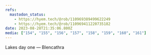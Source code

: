 ```yaml
---
refs:
  mastodon_status:
    - https://hyem.tech/@rob/110969389499622249
    - https://hyem.tech/@rob/110969411220735182
date: 2023-08-28T21:35:06.800Z
media: ["154", "155", "156", "157", "158", "159", "160", "161"]
---
```


Lakes day one — Blencathra

